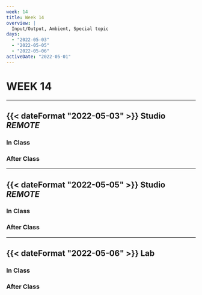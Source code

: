 ```yaml
---
week: 14
title: Week 14
overview: |
  Input/Output, Ambient, Special topic
days:
  - "2022-05-03"
  - "2022-05-05"
  - "2022-05-06"
activeDate: "2022-05-01"
---
```


# WEEK 14

---

## {{< dateFormat "2022-05-03" >}} Studio *REMOTE*

### In Class

### After Class

---

## {{< dateFormat "2022-05-05" >}} Studio *REMOTE*

### In Class

### After Class

---

## {{< dateFormat "2022-05-06" >}} Lab

### In Class

### After Class
